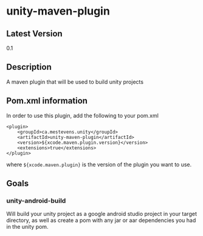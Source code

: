 # unity-maven-plugin

## Latest Version
0.1

## Description

A maven plugin that will be used to build unity projects

## Pom.xml information

In order to use this plugin, add the following to your pom.xml

```
<plugin>
	<groupId>ca.mestevens.unity</groupId>
	<artifactId>unity-maven-plugin</artifactId>
	<version>${xcode.maven.plugin.version}</version>
	<extensions>true</extensions>
</plugin>
```

where `${xcode.maven.plugin}` is the version of the plugin you want to use.

## Goals

### unity-android-build

Will build your unity project as a google android studio project in your target directory, as well as create a pom with any jar or aar dependencies you had in the unity pom.